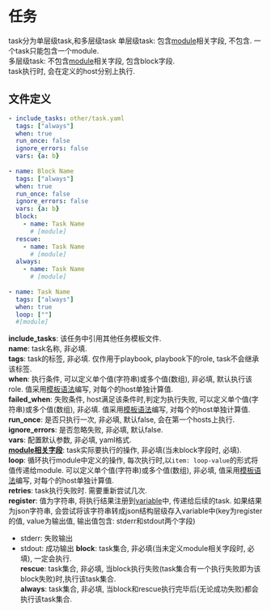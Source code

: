 # 任务
task分为单层级task,和多层级task
单层级task: 包含[module](005-module.md)相关字段, 不包含. 一个task只能包含一个module.   
多层级task: 不包含[module](005-module.md)相关字段, 包含block字段.  
task执行时, 会在定义的host分别上执行.  
## 文件定义
```yaml
- include_tasks: other/task.yaml
  tags: ["always"]
  when: true
  run_once: false
  ignore_errors: false
  vars: {a: b}
  
- name: Block Name
  tags: ["always"]
  when: true
  run_once: false
  ignore_errors: false
  vars: {a: b}
  block:
    - name: Task Name
      # [module]
  rescue:
    - name: Task Name
      # [module]
  always:
    - name: Task Name
      # [module]
  
- name: Task Name
  tags: ["always"]
  when: true
  loop: [""]
  #[module]
```
**include_tasks**: 该任务中引用其他任务模板文件.  
**name**: task名称, 非必填.   
**tags**: task的标签, 非必填. 仅作用于playbook, playbook下的role, task不会继承该标签.  
**when**: 执行条件, 可以定义单个值(字符串)或多个值(数组), 非必填, 默认执行该role. 值采用[模板语法](101-syntax.md)编写, 对每个的host单独计算值.  
**failed_when**: 失败条件, host满足该条件时,判定为执行失败, 可以定义单个值(字符串)或多个值(数组), 非必填. 值采用[模板语法](101-syntax.md)编写, 对每个的host单独计算值.  
**run_once**: 是否只执行一次, 非必填, 默认false, 会在第一个hosts上执行.   
**ignore_errors**: 是否忽略失败, 非必填, 默认false.   
**vars**: 配置默认参数, 非必填, yaml格式.  
**[module相关字段](005-module.md)**: task实际要执行的操作, 非必填(当未block字段时, 必填).  
**loop**: 循环执行module中定义的操作, 每次执行时,以`item: loop-value`的形式将值传递给module. 可以定义单个值(字符串)或多个值(数组), 非必填, 值采用[模板语法](101-syntax.md)编写, 对每个的host单独计算值.  
**retries**: task执行失败时. 需要重新尝试几次.  
**register**: 值为字符串, 将执行结果注册到[variable](201-variable.md)中, 传递给后续的task. 如果结果为json字符串, 会尝试将该字符串转成json结构层级存入variable中(key为register的值, value为输出值, 输出值包含: stderr和stdout两个字段)  
- stderr: 失败输出
- stdout: 成功输出
**block**: task集合, 非必填(当未定义module相关字段时, 必填), 一定会执行.  
**rescue**: task集合, 非必填, 当block执行失败(task集合有一个执行失败即为该block失败)时,执行该task集合.   
**always**: task集合, 非必填, 当block和rescue执行完毕后(无论成功失败)都会执行该task集合.  
